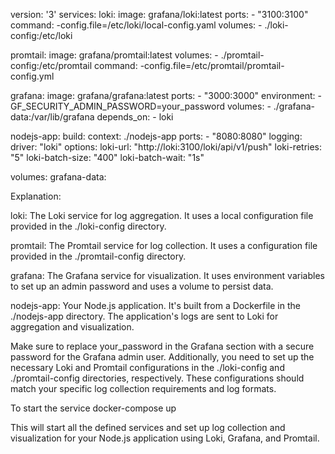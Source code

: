 version: '3'
services:
  loki:
    image: grafana/loki:latest
    ports:
      - "3100:3100"
    command: -config.file=/etc/loki/local-config.yaml
    volumes:
      - ./loki-config:/etc/loki

  promtail:
    image: grafana/promtail:latest
    volumes:
      - ./promtail-config:/etc/promtail
    command: -config.file=/etc/promtail/promtail-config.yml

  grafana:
    image: grafana/grafana:latest
    ports:
      - "3000:3000"
    environment:
      - GF_SECURITY_ADMIN_PASSWORD=your_password
    volumes:
      - ./grafana-data:/var/lib/grafana
    depends_on:
      - loki

  nodejs-app:
    build:
      context: ./nodejs-app
    ports:
      - "8080:8080"
    logging:
      driver: "loki"
      options:
        loki-url: "http://loki:3100/loki/api/v1/push"
        loki-retries: "5"
        loki-batch-size: "400"
        loki-batch-wait: "1s"

volumes:
  grafana-data:

Explanation: 

loki: The Loki service for log aggregation. It uses a local configuration file provided in the ./loki-config directory.

promtail: The Promtail service for log collection. It uses a configuration file provided in the ./promtail-config directory.

grafana: The Grafana service for visualization. It uses environment variables to set up an admin password and uses a volume to persist data.

nodejs-app: Your Node.js application. It's built from a Dockerfile in the ./nodejs-app directory. The application's logs are sent to Loki for aggregation and visualization.

Make sure to replace your_password in the Grafana section with a secure password for the Grafana admin user. Additionally, you need to set up the necessary Loki and Promtail configurations in the ./loki-config and ./promtail-config directories, respectively. These configurations should match your specific log collection requirements and log formats.

To start the service
docker-compose up

This will start all the defined services and set up log collection and visualization for your Node.js application using Loki, Grafana, and Promtail.
